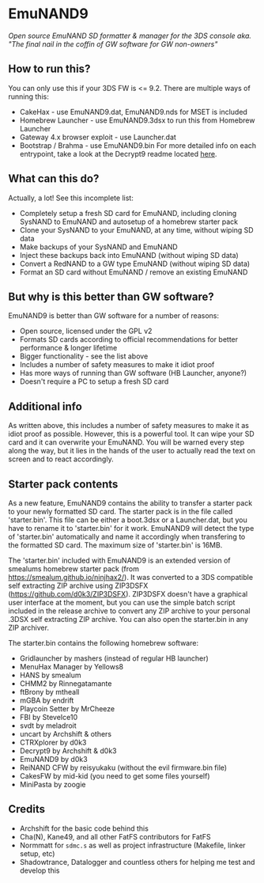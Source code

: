 # EmuNAND9
_Open source EmuNAND SD formatter & manager for the 3DS console
aka. "The final nail in the coffin of GW software for GW non-owners"_

## How to run this?
You can only use this if your 3DS FW is <= 9.2. There are multiple ways of running this:
* CakeHax - use EmuNAND9.dat, EmuNAND9.nds for MSET is included
* Homebrew Launcher - use EmuNAND9.3dsx to run this from Homebrew Launcher
* Gateway 4.x browser exploit - use Launcher.dat
* Bootstrap / Brahma - use EmuNAND9.bin
For more detailed info on each entrypoint, take a look at the Decrypt9 readme located [here](https://github.com/d0k3/Decrypt9WIP/blob/master/README.md).

## What can this do?
Actually, a lot! See this incomplete list:
* Completely setup a fresh SD card for EmuNAND, including cloning SysNAND to EmuNAND and autosetup of a homebrew starter pack
* Clone your SysNAND to your EmuNAND, at any time, without wiping SD data
* Make backups of your SysNAND and EmuNAND
* Inject these backups back into EmuNAND (without wiping SD data)
* Convert a RedNAND to a GW type EmuNAND (without wiping SD data)
* Format an SD card without EmuNAND / remove an existing EmuNAND

## But why is this better than GW software?
EmuNAND9 is better than GW software for a number of reasons:
* Open source, licensed under the GPL v2
* Formats SD cards according to official recommendations for better performance & longer lifetime
* Bigger functionality - see the list above
* Includes a number of safety measures to make it idiot proof
* Has more ways of running than GW software (HB Launcher, anyone?)
* Doesn't require a PC to setup a fresh SD card

## Additional info
As written above, this includes a number of safety measures to make it as idiot proof as possible. However, this is a powerful tool. It can wipe your SD card and it can overwrite your EmuNAND. You will be warned every step along the way, but it lies in the hands of the user to actually read the text on screen and to react accordingly.

## Starter pack contents
As a new feature, EmuNAND9 contains the ability to transfer a starter pack to your newly formatted SD card. The starter pack is in the file called 'starter.bin'. This file can be either a boot.3dsx or a Launcher.dat, but you have to rename it to 'starter.bin' for it work. EmuNAND9 will detect the type of 'starter.bin' automatically and name it accordingly when transfering to the formatted SD card. The maximum size of 'starter.bin' is 16MB.

The 'starter.bin' included with EmuNAND9 is an extended version of smealums homebrew starter pack (from https://smealum.github.io/ninjhax2/). It was converted to a 3DS compatible self extracting ZIP archive using ZIP3DSFX (https://github.com/d0k3/ZIP3DSFX). ZIP3DSFX doesn't have a graphical user interface at the moment, but you can use the simple batch script included in the release archive to convert any ZIP archive to your personal .3DSX self extracting ZIP archive. You can also open the starter.bin in any ZIP archiver.

The starter.bin contains the following homebrew software:
* Gridlauncher by mashers (instead of regular HB launcher)
* MenuHax Manager by Yellows8
* HANS by smealum
* CHMM2 by Rinnegatamante
* ftBrony by mtheall
* mGBA by endrift
* Playcoin Setter by MrCheeze
* FBI by SteveIce10
* svdt by meladroit
* uncart by Archshift & others
* CTRXplorer by d0k3
* Decrypt9 by Archshift & d0k3
* EmuNAND9 by d0k3
* ReiNAND CFW by reisyukaku (without the evil firmware.bin file)
* CakesFW by mid-kid (you need to get some files yourself)
* MiniPasta by zoogie

## Credits
* Archshift for the basic code behind this
* Cha(N), Kane49, and all other FatFS contributors for FatFS
* Normmatt for `sdmc.s` as well as project infrastructure (Makefile, linker setup, etc)
* Shadowtrance, Datalogger and countless others for helping me test and develop this
